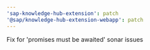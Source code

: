 ```yaml
---
'sap-knowledge-hub-extension': patch
'@sap/knowledge-hub-extension-webapp': patch
---
```


Fix for 'promises must be awaited' sonar issues
